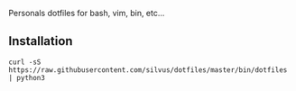 Personals dotfiles for bash, vim, bin, etc...

Installation
------------

```shell
curl -sS https://raw.githubusercontent.com/silvus/dotfiles/master/bin/dotfiles | python3
```

